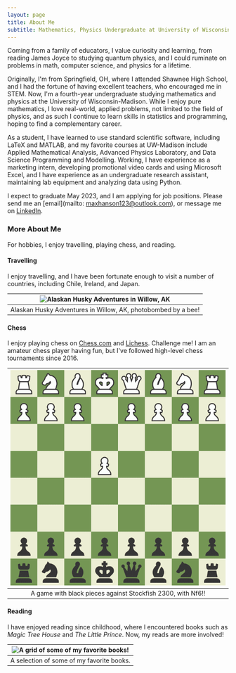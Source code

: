 ```yaml
---
layout: page
title: About Me
subtitle: Mathematics, Physics Undergraduate at University of Wisconsin-Madison
---
```


Coming from a family of educators, I value curiosity and learning, from reading James Joyce to studying quantum physics, and I could ruminate on problems in math, computer science, and physics for a lifetime.

Originally, I'm from Springfield, OH, where I attended Shawnee High School, and I had the fortune of having excellent teachers, who encouraged me in STEM. Now, I'm a fourth-year undergraduate studying mathematics and physics at the University of Wisconsin-Madison. While I enjoy pure mathematics, I love real-world, applied problems, not limited to the field of physics, and as such I continue to learn skills in statistics and programming, hoping to find a complementary career. 

As a student, I have learned to use standard scientific software, including LaTeX and MATLAB, and my favorite courses at UW-Madison include Applied Mathematical Analysis, Advanced Physics Laboratory, and Data Science Programming and Modelling. Working, I have experience as a marketing intern, developing promotional video cards and using Microsoft Excel, and I have experience as an undergraduate research assistant, maintaining lab equipment and analyzing data using Python.

I expect to graduate May 2023, and I am applying for job positions. Please send me an [email](mailto: maxhanson123@outlook.com), or message me on [LinkedIn](https://www.linkedin.com/in/maxwell-hanson/).

### More About Me

For hobbies, I enjoy travelling, playing chess, and reading.

#### Travelling

I enjoy travelling, and I have been fortunate enough to visit a number of countries, including Chile, Ireland, and Japan.

| ![Alaskan Husky Adventures in Willow, AK](/assets/img/ak-aha.png) |
| :---------------------------------------------------------------: |
| Alaskan Husky Adventures in Willow, AK, photobombed by a bee!     |

#### Chess

I enjoy playing chess on [Chess.com](https://www.chess.com/member/ienjoysomechess) and [Lichess](https://lichess.org/@/iEnjoySomeChess). Challenge me! I am an amateur chess player having fun, but I've followed high-level chess tournaments since 2016. 

| ![My Nf6! Chess Game against Stockfish 2300!](/assets/img/Nf6!.gif) |
| :-----------------------------------------------------------------: |
| A game with black pieces against Stockfish 2300, with Nf6!!         |

#### Reading

I have enjoyed reading since childhood, where I encountered books such as _Magic Tree House_ and _The Little Prince_. Now, my reads are more involved!

| ![A grid of some of my favorite books!](/assets/img/book-grid.png) |
| :----------------------------------------------------------------: |
| A selection of some of my favorite books.                          |

